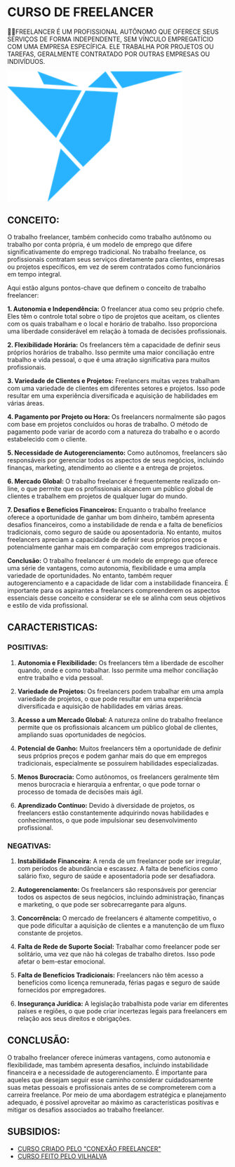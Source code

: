 # CURSO DE FREELANCER
👨‍⚖️FREELANCER É UM PROFISSIONAL AUTÔNOMO QUE OFERECE SEUS SERVIÇOS DE FORMA INDEPENDENTE, SEM VÍNCULO EMPREGATÍCIO COM UMA EMPRESA ESPECÍFICA. ELE TRABALHA POR PROJETOS OU TAREFAS, GERALMENTE CONTRATADO POR OUTRAS EMPRESAS OU INDIVÍDUOS.

<img src="FOTO.png" align="center" width="400"> <br>

## CONCEITO:
O trabalho freelancer, também conhecido como trabalho autônomo ou trabalho por conta própria, é um modelo de emprego que difere significativamente do emprego tradicional. No trabalho freelance, os profissionais contratam seus serviços diretamente para clientes, empresas ou projetos específicos, em vez de serem contratados como funcionários em tempo integral.

Aqui estão alguns pontos-chave que definem o conceito de trabalho freelancer:

**1. Autonomia e Independência:**
O freelancer atua como seu próprio chefe. Eles têm o controle total sobre o tipo de projetos que aceitam, os clientes com os quais trabalham e o local e horário de trabalho. Isso proporciona uma liberdade considerável em relação à tomada de decisões profissionais.

**2. Flexibilidade Horária:**
Os freelancers têm a capacidade de definir seus próprios horários de trabalho. Isso permite uma maior conciliação entre trabalho e vida pessoal, o que é uma atração significativa para muitos profissionais.

**3. Variedade de Clientes e Projetos:**
Freelancers muitas vezes trabalham com uma variedade de clientes em diferentes setores e projetos. Isso pode resultar em uma experiência diversificada e aquisição de habilidades em várias áreas.

**4. Pagamento por Projeto ou Hora:**
Os freelancers normalmente são pagos com base em projetos concluídos ou horas de trabalho. O método de pagamento pode variar de acordo com a natureza do trabalho e o acordo estabelecido com o cliente.

**5. Necessidade de Autogerenciamento:**
Como autônomos, freelancers são responsáveis por gerenciar todos os aspectos de seus negócios, incluindo finanças, marketing, atendimento ao cliente e a entrega de projetos.

**6. Mercado Global:**
O trabalho freelancer é frequentemente realizado on-line, o que permite que os profissionais alcancem um público global de clientes e trabalhem em projetos de qualquer lugar do mundo.

**7. Desafios e Benefícios Financeiros:**
Enquanto o trabalho freelance oferece a oportunidade de ganhar um bom dinheiro, também apresenta desafios financeiros, como a instabilidade de renda e a falta de benefícios tradicionais, como seguro de saúde ou aposentadoria. No entanto, muitos freelancers apreciam a capacidade de definir seus próprios preços e potencialmente ganhar mais em comparação com empregos tradicionais.

**Conclusão:**
O trabalho freelancer é um modelo de emprego que oferece uma série de vantagens, como autonomia, flexibilidade e uma ampla variedade de oportunidades. No entanto, também requer autogerenciamento e a capacidade de lidar com a instabilidade financeira. É importante para os aspirantes a freelancers compreenderem os aspectos essenciais desse conceito e considerar se ele se alinha com seus objetivos e estilo de vida profissional.

## CARACTERISTICAS:
### POSITIVAS:
1. **Autonomia e Flexibilidade:** Os freelancers têm a liberdade de escolher quando, onde e como trabalhar. Isso permite uma melhor conciliação entre trabalho e vida pessoal.

2. **Variedade de Projetos:** Os freelancers podem trabalhar em uma ampla variedade de projetos, o que pode resultar em uma experiência diversificada e aquisição de habilidades em várias áreas.

3. **Acesso a um Mercado Global:** A natureza online do trabalho freelance permite que os profissionais alcancem um público global de clientes, ampliando suas oportunidades de negócios.

4. **Potencial de Ganho:** Muitos freelancers têm a oportunidade de definir seus próprios preços e podem ganhar mais do que em empregos tradicionais, especialmente se possuírem habilidades especializadas.

5. **Menos Burocracia:** Como autônomos, os freelancers geralmente têm menos burocracia e hierarquia a enfrentar, o que pode tornar o processo de tomada de decisões mais ágil.

6. **Aprendizado Contínuo:** Devido à diversidade de projetos, os freelancers estão constantemente adquirindo novas habilidades e conhecimentos, o que pode impulsionar seu desenvolvimento profissional.

### NEGATIVAS:
1. **Instabilidade Financeira:** A renda de um freelancer pode ser irregular, com períodos de abundância e escassez. A falta de benefícios como salário fixo, seguro de saúde e aposentadoria pode ser desafiadora.

2. **Autogerenciamento:** Os freelancers são responsáveis por gerenciar todos os aspectos de seus negócios, incluindo administração, finanças e marketing, o que pode ser sobrecarregante para alguns.

3. **Concorrência:** O mercado de freelancers é altamente competitivo, o que pode dificultar a aquisição de clientes e a manutenção de um fluxo constante de projetos.

4. **Falta de Rede de Suporte Social:** Trabalhar como freelancer pode ser solitário, uma vez que não há colegas de trabalho diretos. Isso pode afetar o bem-estar emocional.

5. **Falta de Benefícios Tradicionais:** Freelancers não têm acesso a benefícios como licença remunerada, férias pagas e seguro de saúde fornecidos por empregadores.

6. **Insegurança Jurídica:** A legislação trabalhista pode variar em diferentes países e regiões, o que pode criar incertezas legais para freelancers em relação aos seus direitos e obrigações.

## CONCLUSÃO:
O trabalho freelancer oferece inúmeras vantagens, como autonomia e flexibilidade, mas também apresenta desafios, incluindo instabilidade financeira e a necessidade de autogerenciamento. É importante para aqueles que desejam seguir esse caminho considerar cuidadosamente suas metas pessoais e profissionais antes de se comprometerem com a carreira freelance. Por meio de uma abordagem estratégica e planejamento adequado, é possível aproveitar ao máximo as características positivas e mitigar os desafios associados ao trabalho freelancer.

## SUBSIDIOS:
- [CURSO CRIADO PELO "CONEXÃO FREELANCER"](https://youtube.com/playlist?list=PLx0RyF8qXKwcVBCepO89bHE1Olw0zg7wA&si=5rE7qBBgnFRneGMD)
- [CURSO FEITO PELO VILHALVA](https://github.com/VILHALVA)
